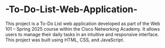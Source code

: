 # -To-Do-List-Web-Application-
This project is a To-Do List web application developed as part of the Web 101 – Spring 2025 course within the Cisco Networking Academy. It allows users to manage their daily tasks in an intuitive and responsive interface. This project was built using HTML, CSS, and JavaScript.

